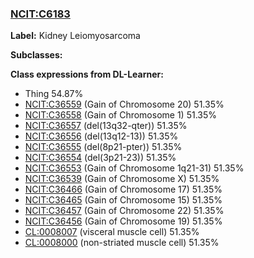 
### [NCIT:C6183](http://purl.obolibrary.org/obo/NCIT_C6183)
**Label:** Kidney Leiomyosarcoma

**Subclasses:** 

**Class expressions from DL-Learner:**

- Thing 54.87%
- [NCIT:C36559](http://purl.obolibrary.org/obo/NCIT_C36559) (Gain of Chromosome 20) 51.35%
- [NCIT:C36558](http://purl.obolibrary.org/obo/NCIT_C36558) (Gain of Chromosome 1) 51.35%
- [NCIT:C36557](http://purl.obolibrary.org/obo/NCIT_C36557) (del(13q32-qter)) 51.35%
- [NCIT:C36556](http://purl.obolibrary.org/obo/NCIT_C36556) (del(13q12-13)) 51.35%
- [NCIT:C36555](http://purl.obolibrary.org/obo/NCIT_C36555) (del(8p21-pter)) 51.35%
- [NCIT:C36554](http://purl.obolibrary.org/obo/NCIT_C36554) (del(3p21-23)) 51.35%
- [NCIT:C36553](http://purl.obolibrary.org/obo/NCIT_C36553) (Gain of Chromosome 1q21-31) 51.35%
- [NCIT:C36539](http://purl.obolibrary.org/obo/NCIT_C36539) (Gain of Chromosome X) 51.35%
- [NCIT:C36466](http://purl.obolibrary.org/obo/NCIT_C36466) (Gain of Chromosome 17) 51.35%
- [NCIT:C36465](http://purl.obolibrary.org/obo/NCIT_C36465) (Gain of Chromosome 15) 51.35%
- [NCIT:C36457](http://purl.obolibrary.org/obo/NCIT_C36457) (Gain of Chromosome 22) 51.35%
- [NCIT:C36456](http://purl.obolibrary.org/obo/NCIT_C36456) (Gain of Chromosome 19) 51.35%
- [CL:0008007](http://purl.obolibrary.org/obo/CL_0008007) (visceral muscle cell) 51.35%
- [CL:0008000](http://purl.obolibrary.org/obo/CL_0008000) (non-striated muscle cell) 51.35%


